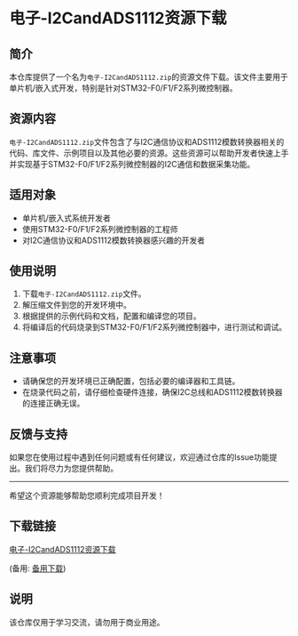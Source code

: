 # 电子-I2CandADS1112资源下载

## 简介
本仓库提供了一个名为`电子-I2CandADS1112.zip`的资源文件下载。该文件主要用于单片机/嵌入式开发，特别是针对STM32-F0/F1/F2系列微控制器。

## 资源内容
`电子-I2CandADS1112.zip`文件包含了与I2C通信协议和ADS1112模数转换器相关的代码、库文件、示例项目以及其他必要的资源。这些资源可以帮助开发者快速上手并实现基于STM32-F0/F1/F2系列微控制器的I2C通信和数据采集功能。

## 适用对象
- 单片机/嵌入式系统开发者
- 使用STM32-F0/F1/F2系列微控制器的工程师
- 对I2C通信协议和ADS1112模数转换器感兴趣的开发者

## 使用说明
1. 下载`电子-I2CandADS1112.zip`文件。
2. 解压缩文件到您的开发环境中。
3. 根据提供的示例代码和文档，配置和编译您的项目。
4. 将编译后的代码烧录到STM32-F0/F1/F2系列微控制器中，进行测试和调试。

## 注意事项
- 请确保您的开发环境已正确配置，包括必要的编译器和工具链。
- 在烧录代码之前，请仔细检查硬件连接，确保I2C总线和ADS1112模数转换器的连接正确无误。

## 反馈与支持
如果您在使用过程中遇到任何问题或有任何建议，欢迎通过仓库的Issue功能提出。我们将尽力为您提供帮助。

---

希望这个资源能够帮助您顺利完成项目开发！

## 下载链接
[电子-I2CandADS1112资源下载](https://pan.quark.cn/s/d07e39a84794) 

(备用: [备用下载](https://pan.baidu.com/s/1frnHbms3PmHYw7vgrM8osg?pwd=1234))

## 说明

该仓库仅用于学习交流，请勿用于商业用途。
